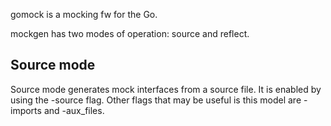 gomock is a mocking fw for the Go.

mockgen has two modes of operation: source and reflect.

## Source mode

Source mode generates mock interfaces from a source file. It is enabled by using the -source flag. Other flags that may be useful is this model are -imports and -aux_files.
